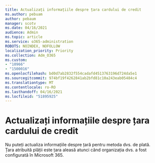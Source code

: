 ```yaml
---
title: Actualizați informațiile despre țara cardului de credit
ms.author: pebuam
author: pebaum
manager: scotv
ms.date: 04/16/2021
audience: Admin
ms.topic: article
ms.service: o365-administration
ROBOTS: NOINDEX, NOFOLLOW
localization_priority: Priority
ms.collection: Adm_O365
ms.custom:
- "10966"
- "1500016"
ms.openlocfilehash: bd0d7ab2832f554cadafd4513763196d724da5e1
ms.sourcegitcommit: 974bf19f4262841ab2bfd81c10a243eab05484c4
ms.translationtype: MT
ms.contentlocale: ro-RO
ms.lasthandoff: 04/16/2021
ms.locfileid: "51895925"
---
```

# <a name="update-credit-card-country-information"></a>Actualizați informațiile despre țara cardului de credit

Nu puteți actualiza informațiile despre țară pentru metoda dvs. de plată. Țara atribuită plății este țara aleasă atunci când organizația dvs. a fost configurată în Microsoft 365. 